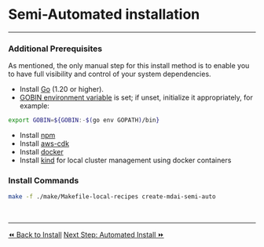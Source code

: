 # Semi-Automated installation
----

### Additional Prerequisites

As mentioned, the only manual step for this install method is to enable you to have full visibility and control of your system dependencies.

- Install [Go](https://go.dev/dl/) (1.20 or higher).
- [GOBIN environment variable](https://pkg.go.dev/cmd/go#hdr-Environment_variables) is set; if unset, initialize it appropriately, for example:

 ```bash
 export GOBIN=${GOBIN:-$(go env GOPATH)/bin}
 ```

- Install [npm](https://nodejs.org/en/download)
- Install [aws-cdk](https://docs.aws.amazon.com/cdk/v2/guide/cli.html)
- Install [docker](https://www.docker.com/get-started/)
- Install [kind](https://kind.sigs.k8s.io/docs/user/quick-start/) for local cluster management using docker containers

### Install Commands

```bash
make -f ./make/Makefile-local-recipes create-mdai-semi-auto
```

<br />

----

  <span class="left"><a href="./install.md">⏪ Back to Install</a></span>
  <span class="right"><a href="./automated-install.md">Next Step: Automated Install ⏩</a></span>